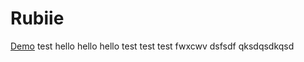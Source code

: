 # Rubiie
[Demo](http://rubiie.yawe.me/)
test
hello
hello
hello
test
test
test
fwxcwv
dsfsdf
qksdqsdkqsd
